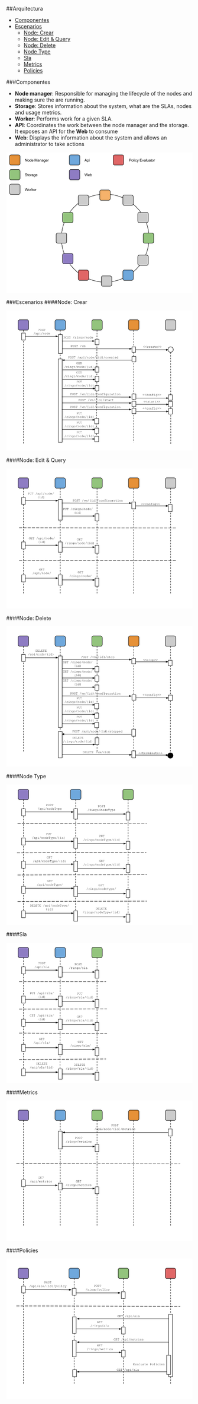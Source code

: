 ##Arquitectura
- [Componentes](#componentes)
- [Escenarios](#escenarios)
  - [Node: Crear](#node-crear)
  - [Node: Edit & Query](#node-edit--query)
  - [Node: Delete](#node-delete)
  - [Node Type](#node-type)
  - [Sla](#sls)
  - [Metrics](#metrics)
  - [Policies](#policies)
  
  
###Componentes

- **Node manager**: Responsible for managing the lifecycle of the nodes and making sure the are running.
- **Storage**: Stores information about the system, what are the SLAs, nodes and usage metrics.
- **Worker**: Performs work for a given SLA.
- **API**: Coordinates the work between the node manager and the storage. It exposes an API for the **Web** to consume
- **Web**: Displays the information about the system and allows an administrator to take actions

![Logic view](./images/Arquitectura.%20Vista%20Logica.png)

###Escenarios
####Node: Crear

![Logic view](./images/Arquitectura.%20Vista%20Dinamica.%20Manage%20Node.%20Create.png)

####Node: Edit & Query

![Logic view](./images/Arquitectura.%20Vista%20Dinamica.%20Manage%20Node.%20Edit%20&%20Query.png)

####Node: Delete

![Logic view](./images/Arquitectura.%20Vista%20Dinamica.%20Manage%20Node.%20Delete.png)

####Node Type

![Logic view](./images/Arquitectura.%20Vista%20Dinamica.%20Manage%20Node%20Type.png)

####Sla

![Logic view](./images/Arquitectura.%20Vista%20Dinamica.%20Manage%20Sla.png)

####Metrics

![Logic view](./images/Arquitectura.%20Vista%20Dinamica.%20Metrics.png)

####Policies

![Logic view](./images/Arquitectura.%20Vista%20Dinamica.%20Policies.png)

